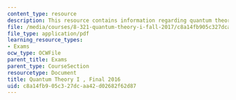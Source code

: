 ```yaml
---
content_type: resource
description: This resource contains information regarding quantum theory I, exams.
file: /media/courses/8-321-quantum-theory-i-fall-2017/c8a14fb905c327dcaa42d02682f62d87_MIT8_321F17_Final_2016.pdf
file_type: application/pdf
learning_resource_types:
- Exams
ocw_type: OCWFile
parent_title: Exams
parent_type: CourseSection
resourcetype: Document
title: Quantum Theory I , Final 2016
uid: c8a14fb9-05c3-27dc-aa42-d02682f62d87
---
```

